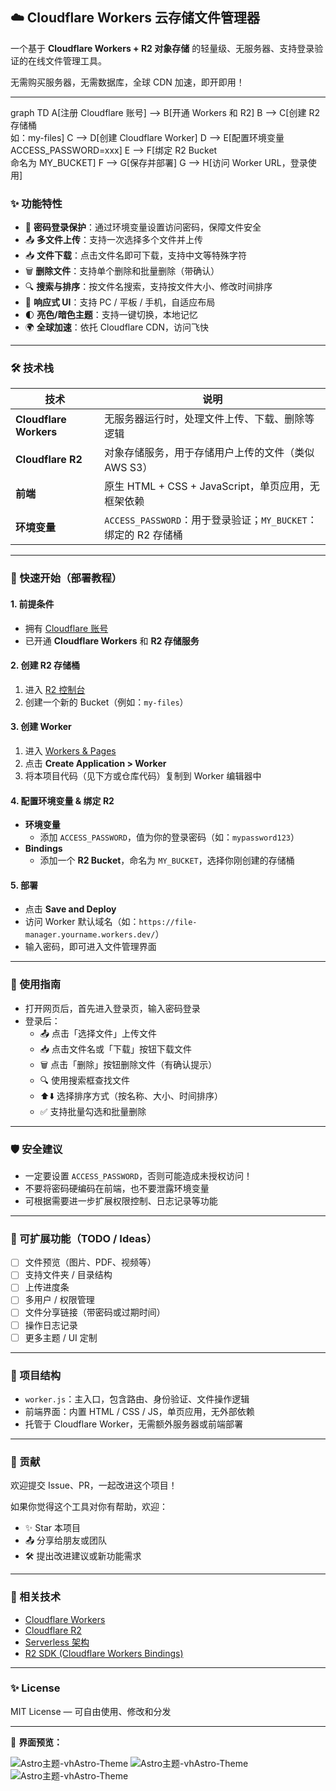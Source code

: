 ## ☁️ Cloudflare Workers 云存储文件管理器

一个基于 **Cloudflare Workers + R2 对象存储** 的轻量级、无服务器、支持登录验证的在线文件管理工具。

无需购买服务器，无需数据库，全球 CDN 加速，即开即用！

---

graph TD
  A[注册 Cloudflare 账号] --> B[开通 Workers 和 R2]
  B --> C[创建 R2 存储桶<br/>如：my-files]
  C --> D[创建 Cloudflare Worker]
  D --> E[配置环境变量<br/>ACCESS_PASSWORD=xxx]
  E --> F[绑定 R2 Bucket<br/>命名为 MY_BUCKET]
  F --> G[保存并部署]
  G --> H[访问 Worker URL，登录使用]

### ✨ 功能特性

- 🔐 **密码登录保护**：通过环境变量设置访问密码，保障文件安全
- 📤 **多文件上传**：支持一次选择多个文件并上传
- 📥 **文件下载**：点击文件名即可下载，支持中文等特殊字符
- 🗑️ **删除文件**：支持单个删除和批量删除（带确认）
- 🔍 **搜索与排序**：按文件名搜索，支持按文件大小、修改时间排序
- 📱 **响应式 UI**：支持 PC / 平板 / 手机，自适应布局
- 🌓 **亮色/暗色主题**：支持一键切换，本地记忆
- 🌍 **全球加速**：依托 Cloudflare CDN，访问飞快

---

### 🛠️ 技术栈

| 技术 | 说明 |
|------|------|
| **Cloudflare Workers** | 无服务器运行时，处理文件上传、下载、删除等逻辑 |
| **Cloudflare R2** | 对象存储服务，用于存储用户上传的文件（类似 AWS S3） |
| **前端** | 原生 HTML + CSS + JavaScript，单页应用，无框架依赖 |
| **环境变量** | `ACCESS_PASSWORD`：用于登录验证；`MY_BUCKET`：绑定的 R2 存储桶 |

---

### 🚀 快速开始（部署教程）

#### 1. 前提条件

- 拥有 [Cloudflare 账号](https://dash.cloudflare.com/)
- 已开通 **Cloudflare Workers** 和 **R2 存储服务**

#### 2. 创建 R2 存储桶

1. 进入 [R2 控制台](https://dash.cloudflare.com/?to=/:account/r2/buckets)
2. 创建一个新的 Bucket（例如：`my-files`）

#### 3. 创建 Worker

1. 进入 [Workers & Pages](https://dash.cloudflare.com/?to=/:account/workers)
2. 点击 **Create Application > Worker**
3. 将本项目代码（见下方或仓库代码）复制到 Worker 编辑器中

#### 4. 配置环境变量 & 绑定 R2

- **环境变量**
  - 添加 `ACCESS_PASSWORD`，值为你的登录密码（如：`mypassword123`）
- **Bindings**
  - 添加一个 **R2 Bucket**，命名为 `MY_BUCKET`，选择你刚创建的存储桶

#### 5. 部署

- 点击 **Save and Deploy**
- 访问 Worker 默认域名（如：`https://file-manager.yourname.workers.dev/`）
- 输入密码，即可进入文件管理界面

---

### 📁 使用指南

- 打开网页后，首先进入登录页，输入密码登录
- 登录后：
  - 📤 点击「选择文件」上传文件
  - 📥 点击文件名或「下载」按钮下载文件
  - 🗑️ 点击「删除」按钮删除文件（有确认提示）
  - 🔍 使用搜索框查找文件
  - ⬆️⬇️ 选择排序方式（按名称、大小、时间排序）
  - ✅ 支持批量勾选和批量删除

---

### 🛡️ 安全建议

- 一定要设置 `ACCESS_PASSWORD`，否则可能造成未授权访问！
- 不要将密码硬编码在前端，也不要泄露环境变量
- 可根据需要进一步扩展权限控制、日志记录等功能

---

### 🧩 可扩展功能（TODO / Ideas）

- [ ] 文件预览（图片、PDF、视频等）
- [ ] 支持文件夹 / 目录结构
- [ ] 上传进度条
- [ ] 多用户 / 权限管理
- [ ] 文件分享链接（带密码或过期时间）
- [ ] 操作日志记录
- [ ] 更多主题 / UI 定制

---

### 📄 项目结构

- `worker.js`：主入口，包含路由、身份验证、文件操作逻辑
- 前端界面：内置 HTML / CSS / JS，单页应用，无外部依赖
- 托管于 Cloudflare Worker，无需额外服务器或前端部署

---

### 🤝 贡献

欢迎提交 Issue、PR，一起改进这个项目！

如果你觉得这个工具对你有帮助，欢迎：

- ✨ Star 本项目
- 📤 分享给朋友或团队
- 🛠️ 提出改进建议或新功能需求

---

### 🔗 相关技术

- [Cloudflare Workers](https://developers.cloudflare.com/workers/)
- [Cloudflare R2](https://developers.cloudflare.com/r2/)
- [Serverless 架构](https://en.wikipedia.org/wiki/Serverless_computing)
- [R2 SDK (Cloudflare Workers Bindings)](https://developers.cloudflare.com/workers/runtime-apis/r2/)

---

### ✨ License

MIT License — 可自由使用、修改和分发

---

📸 **界面预览：**

![Astro主题-vhAstro-Theme](https://img.jasmiam.top/v2/CnJtItN.jpeg)
![Astro主题-vhAstro-Theme](https://img.jasmiam.top/v2/uP1am9E.jpeg)
![Astro主题-vhAstro-Theme](https://img.jasmiam.top/v2/zJbJWxM.jpeg)